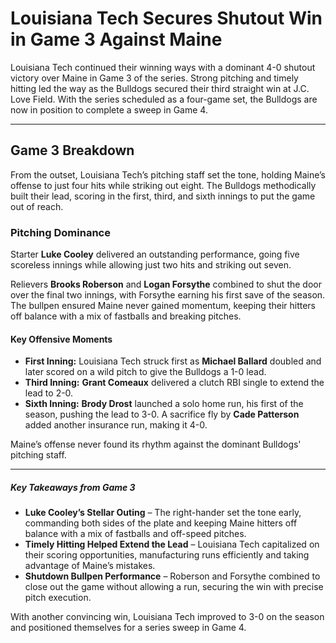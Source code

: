 # Louisiana Tech Secures Shutout Win in Game 3 Against Maine

Louisiana Tech continued their winning ways with a dominant 4-0 shutout victory over Maine in Game 3 of the series. Strong pitching and timely hitting led the way as the Bulldogs secured their third straight win at J.C. Love Field. With the series scheduled as a four-game set, the Bulldogs are now in position to complete a sweep in Game 4.

---

## **Game 3 Breakdown**

From the outset, Louisiana Tech’s pitching staff set the tone, holding Maine’s offense to just four hits while striking out eight. The Bulldogs methodically built their lead, scoring in the first, third, and sixth innings to put the game out of reach.

### **Pitching Dominance**

Starter **Luke Cooley** delivered an outstanding performance, going five scoreless innings while allowing just two hits and striking out seven.

Relievers **Brooks Roberson** and **Logan Forsythe** combined to shut the door over the final two innings, with Forsythe earning his first save of the season. The bullpen ensured Maine never gained momentum, keeping their hitters off balance with a mix of fastballs and breaking pitches.

#### **Key Offensive Moments**

- **First Inning:** Louisiana Tech struck first as **Michael Ballard** doubled and later scored on a wild pitch to give the Bulldogs a 1-0 lead.
- **Third Inning:** **Grant Comeaux** delivered a clutch RBI single to extend the lead to 2-0.
- **Sixth Inning:** **Brody Drost** launched a solo home run, his first of the season, pushing the lead to 3-0. A sacrifice fly by **Cade Patterson** added another insurance run, making it 4-0.

Maine’s offense never found its rhythm against the dominant Bulldogs' pitching staff.

---

##### **Key Takeaways from Game 3**

- **Luke Cooley’s Stellar Outing** – The right-hander set the tone early, commanding both sides of the plate and keeping Maine hitters off balance with a mix of fastballs and off-speed pitches.
- **Timely Hitting Helped Extend the Lead** – Louisiana Tech capitalized on their scoring opportunities, manufacturing runs efficiently and taking advantage of Maine’s mistakes.
- **Shutdown Bullpen Performance** – Roberson and Forsythe combined to close out the game without allowing a run, securing the win with precise pitch execution.

With another convincing win, Louisiana Tech improved to 3-0 on the season and positioned themselves for a series sweep in Game 4.
